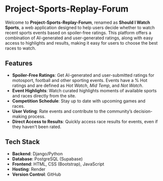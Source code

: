 
# Project-Sports-Replay-Forum

Welcome to **Project-Sports-Replay-Forum**, renamed as **Should I Watch Sports**, a web application designed to help users decide whether to watch recent sports events based on spoiler-free ratings. This platform offers a combination of AI-generated and user-generated ratings, along with easy access to highlights and results, making it easy for users to choose the best races to watch.

## Features

- **Spoiler-Free Ratings**: Get AI-generated and user-submitted ratings for motosport, football and other sporting events. Events have a % Hot ratings and are defined as *Hot Watch*, *Mid Temp*, and *Not Watch*.
- **Event Highlights**: Watch curated highlights moments of available sports and races directly from the site.
- **Competition Schedule**: Stay up to date with upcoming games and races.
- **User Voting**: Rate events and contribute to the community’s decision-making process.
- **Direct Access to Results**: Quickly access race results for events, even if they haven't been rated.

## Tech Stack

- **Backend**: Django/Python
- **Database**: PostgreSQL (Supabase)
- **Frontend**: HTML, CSS (Bootstrap), JavaScript
- **Hosting**: Render
- **Version Control**: GitHub